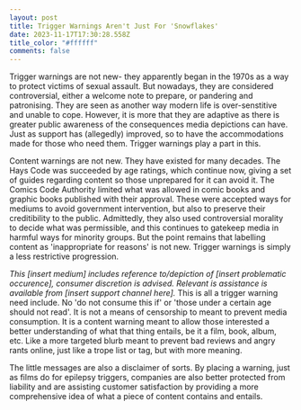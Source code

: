 ```yaml
---
layout: post
title: Trigger Warnings Aren't Just For 'Snowflakes'
date: 2023-11-17T17:30:28.558Z
title_color: "#ffffff"
comments: false
---
```

T﻿rigger warnings are not new- they apparently began in the 1970s as a way to protect victims of sexual assault. But nowadays, they are considered controversial, either a welcome note to prepare, or pandering and patronising. They are seen as another way modern life is over-senstitive and unable to cope. However, it is more that they are adaptive as there is greater public awareness of the consequences media depictions can have. Just as support has (allegedly) improved, so to have the accommodations made for those who need them. Trigger warnings play a part in this.

C﻿ontent warnings are not new. They have existed for many decades. The Hays Code was succeeded by age ratings, which continue now, giving a set of guides regarding content so those unprepared for it can avoid it. The Comics Code Authority limited what was allowed in comic books and graphic books published with their approval. These were accepted ways for mediums to avoid government intervention, but also to preserve their creditibility to the public. Admittedly, they also used controversial morality to decide what was permissible, and this continues to gatekeep media in harmful ways for minority groups. But the point remains that labelling content as 'inappropriate for reasons' is not new. Trigger warnings is simply a less restrictive progression.

﻿*This \[insert medium] includes reference to/depiction of \[insert problematic occurence], consumer discretion is advised. Relevant is assistance is available from \[insert support channel here].* This is all a trigger warning need include. No 'do not consume this if' or 'those under a certain age should not read'. It is not a means of censorship to meant to prevent media consumption. It is a content warning meant to allow those interested a better understanding of what that thing entails, be it a film, book, album, etc. Like a more targeted blurb meant to prevent bad reviews and angry rants online, just like a trope list or tag, but with more meaning.

T﻿he little messages are also a disclaimer of sorts. By placing a warning, just as films do for epilepsy triggers, companies are also better protected from liability and are assisting customer satisfaction by providing a more comprehensive idea of what a piece of content contains and entails.